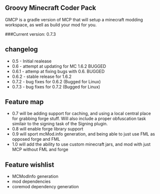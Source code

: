 Groovy Minecraft Coder Pack
---------------------------

GMCP is a gradle version of MCP that will setup a minecraft modding workspace, as well as build your mod for you.


###Current version: 0.7.3

changelog
---------------
 - 0.5   - Initial realease
 - 0.6   - attempt at updating for MC 1.6.2 BUGGED
 - 0.6.1 - attemp at fixing bugs with 0.6. BUGGED
 - 0.6.2 - stable release for 1.6.2
 - 0.7.2 - bug fixes for 0.6.2 (Bugged for Linux)
 - 0.7.3 - bug fixes for 0.7.2 (Bugged for Linux)


Feature map
---------------
- 0.7 will be adding support for caching, and using a local central place for grabbing forge stuff. Will also include a proper obfuscation task similair to the signing task of the Signing plugin.
- 0.8 will enable forge library support
- 0.9 will sport mcMod.info generation, and being able to just use FML as opposed forge and FML
- 1.0 will add the ability to use custom minecraft jars, and mod with just MCP without FML and forge

Feature wishlist
----------------
* MCModInfo generation
* mod dependencies
* coremod dependency generation
